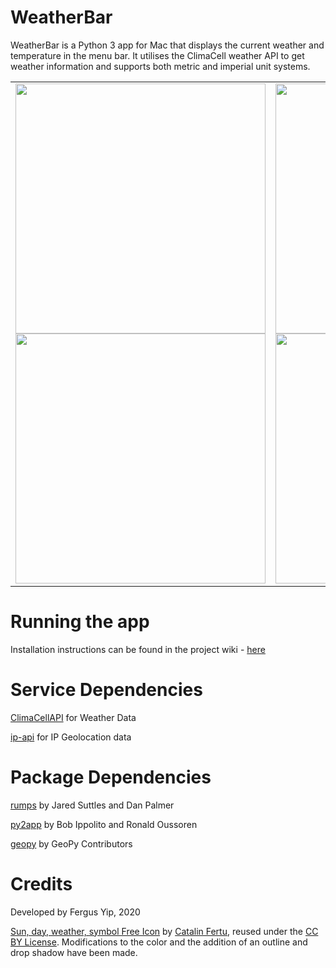 # WeatherBar

WeatherBar is a Python 3 app for Mac that displays the current weather and temperature in the menu bar. It utilises the ClimaCell weather API to get weather information and supports both metric and imperial unit systems.

<div align="center">
  <table>
    <tr>
      <td>
        <img
          src="https://raw.githubusercontent.com/FergusYip/WeatherBarApp/master/images/sunny.png"
          width="400"
        />
        <br />
        <img
          src="https://raw.githubusercontent.com/FergusYip/WeatherBarApp/master/images/celsius.png"
          width="400"
        />
      </td>
      <td>
        <img
          src="https://raw.githubusercontent.com/FergusYip/WeatherBarApp/master/images/rain.png"
          width="400"
        />
        <br />
        <img
          src="https://raw.githubusercontent.com/FergusYip/WeatherBarApp/master/images/fahrenheit.png"
          width="400"
        />
      </td>
    </tr>
  </table>
</div>

# Running the app

Installation instructions can be found in the project wiki - [here](https://github.com/FergusYip/WeatherBarApp/wiki)

# Service Dependencies

[ClimaCellAPI](https://www.climacell.co/) for Weather Data

[ip-api](https://ip-api.com/) for IP Geolocation data

# Package Dependencies

[rumps](https://pypi.org/project/rumps/) by Jared Suttles and Dan Palmer

[py2app](https://pypi.org/project/py2app/) by Bob Ippolito and Ronald Oussoren

[geopy](https://pypi.org/project/geopy/) by GeoPy Contributors

# Credits

Developed by Fergus Yip, 2020

[Sun, day, weather, symbol Free Icon](https://icon-icons.com/icon/droplet-of-water/83794) by [Catalin Fertu](http://catalinfertu.com/), reused under the [CC BY License](https://creativecommons.org/licenses/by/4.0/). Modifications to the color and the addition of an outline and drop shadow have been made.
